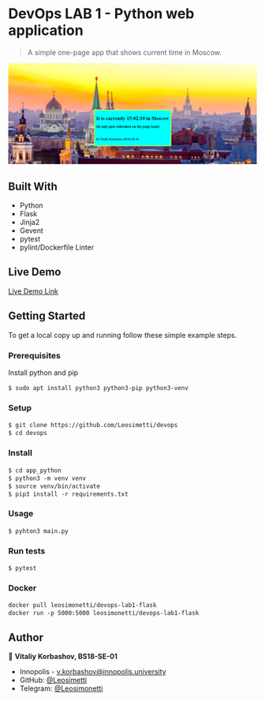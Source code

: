 # DevOps LAB 1 - Python web application

> A simple one-page app that shows current time in Moscow.

![screenshot](./app_screenshot.png)

## Built With

- Python
- Flask
- Jinja2
- Gevent
- pytest
- pylint/Dockerfile Linter

## Live Demo

[Live Demo Link](http://10.90.138.134)

## Getting Started

To get a local copy up and running follow these simple example steps.

### Prerequisites
Install python and pip
```shell
$ sudo apt install python3 python3-pip python3-venv
```

### Setup
```shell
$ git clone https://github.com/Leosimetti/devops
$ cd devops
```

### Install
```shell
$ cd app_python
$ python3 -m venv venv
$ source venv/bin/activate
$ pip3 install -r requirements.txt
```

### Usage
```shell
$ pyhton3 main.py
```
### Run tests
```shell
$ pytest
```

### Docker
```shell
docker pull leosimonetti/devops-lab1-flask
docker run -p 5000:5000 leosimonetti/devops-lab1-flask
```

## Author

👤 **Vitaliy Korbashov, BS18-SE-01**

- Innopolis - [v.korbashov@innopolis.university]()
- GitHub: [@Leosimetti](https://github.com/Leosimetti)
- Telegram: [@Leosimonetti](https://t.me/Leosimonetti)
